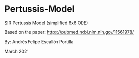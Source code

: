# Pertussis-Model
SIR Pertussis Model (simplified 6x6 ODE)

Based on the paper: https://pubmed.ncbi.nlm.nih.gov/11561978/

By: Andrés Felipe Escallón Portilla

March 2021
